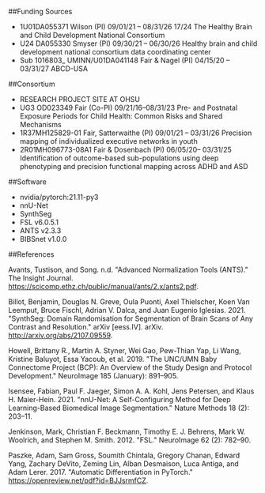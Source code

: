 ##Funding Sources

- 1U01DA055371 Wilson (PI) 09/01/21 – 08/31/26 17/24 The Healthy Brain and Child Development National Consortium
- U24 DA055330 Smyser (PI) 09/30/21 – 06/30/26 Healthy brain and child development national consortium data coordinating center
- Sub 1016803_ UMINN/U01DA041148 Fair & Nagel (PI) 04/15/20 – 03/31/27 ABCD-USA 
 
##Consortium

- RESEARCH PROJECT SITE AT OHSU
- UG3 OD023349 Fair (Co-PI) 09/21/16–08/31/23 Pre- and Postnatal Exposure Periods for Child Health: Common Risks and Shared Mechanisms
- 1R37MH125829-01 Fair, Satterwaithe (PI) 09/01/21 – 03/31/26 Precision mapping of individualized executive networks in youth
- 2R01MH096773-08A1 Fair & Dosenbach (PI) 06/05/20– 03/31/25 Identification of outcome-based sub-populations using deep phenotyping and precision functional mapping across ADHD and ASD 

##Software

- nvidia/pytorch:21.11-py3
- nnU-Net
- SynthSeg
- FSL v6.0.5.1
- ANTS v2.3.3
- BIBSnet v1.0.0

##References

Avants, Tustison, and Song. n.d. "Advanced Normalization Tools (ANTS)." The Insight Journal. https://scicomp.ethz.ch/public/manual/ants/2.x/ants2.pdf.

Billot, Benjamin, Douglas N. Greve, Oula Puonti, Axel Thielscher, Koen Van Leemput, Bruce Fischl, Adrian V. Dalca, and Juan Eugenio Iglesias. 2021. "SynthSeg: Domain Randomisation for Segmentation of Brain Scans of Any Contrast and Resolution." arXiv [eess.IV]. arXiv. http://arxiv.org/abs/2107.09559.

Howell, Brittany R., Martin A. Styner, Wei Gao, Pew-Thian Yap, Li Wang, Kristine Baluyot, Essa Yacoub, et al. 2019. "The UNC/UMN Baby Connectome Project (BCP): An Overview of the Study Design and Protocol Development." NeuroImage 185 (January): 891–905.

Isensee, Fabian, Paul F. Jaeger, Simon A. A. Kohl, Jens Petersen, and Klaus H. Maier-Hein. 2021. "nnU-Net: A Self-Configuring Method for Deep Learning-Based Biomedical Image Segmentation." Nature Methods 18 (2): 203–11.

Jenkinson, Mark, Christian F. Beckmann, Timothy E. J. Behrens, Mark W. Woolrich, and Stephen M. Smith. 2012. "FSL." NeuroImage 62 (2): 782–90.

Paszke, Adam, Sam Gross, Soumith Chintala, Gregory Chanan, Edward Yang, Zachary DeVito, Zeming Lin, Alban Desmaison, Luca Antiga, and Adam Lerer. 2017. "Automatic Differentiation in PyTorch." https://openreview.net/pdf?id=BJJsrmfCZ.
